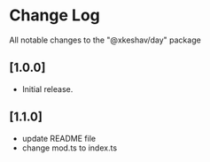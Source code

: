 # Change Log

All notable changes to the "@xkeshav/day" package

## [1.0.0]

- Initial release.

## [1.1.0]

- update README file
- change mod.ts to index.ts
